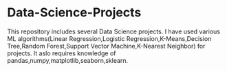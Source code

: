 # Data-Science-Projects
This repository includes several Data Science projects.
I have used various ML algorithms(Linear Regression,Logistic Regression,K-Means,Decision Tree,Random Forest,Support Vector Machine,K-Nearest Neighbor) for projects.
It aslo requires knowledge of pandas,numpy,matplotlib,seaborn,sklearn.
